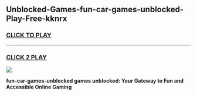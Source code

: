 
## Unblocked-Games-fun-car-games-unblocked-Play-Free-kknrx
<h3>
<a href="https://premium76.site?title=fun-car-games-unblocked&ref=18A1">CLICK TO PLAY</a></h3>
<hr>

<h3>
<a href="https://premium76.site?title=fun-car-games-unblocked&ref=18A1">CLICK 2 PLAY</a>
  
</h3>

<a href="https://premium76.site?title=fun-car-games-unblocked&ref=18A1"><img src="https://clearcache.store/games.png"></a>


**fun-car-games-unblocked games unblocked: Your Gateway to Fun and Accessible Online Gaming**
